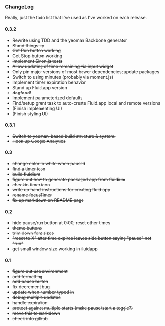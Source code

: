 ### ChangeLog

Really, just the todo list that I've used as I've worked on each release.

#### 0.3.2
  * Rewrite using TDD and the yeoman Backbone generator
   * ~~Stand things up~~
   * ~~Get Run button working~~
   * ~~Get Stop button working~~
   * ~~Implement Sinon.js tests~~
   * ~~Allow updating of time remaining via input widget~~
   * ~~Only pin major versions of most bower dependencies; update packages~~
   * Switch to using minutes (probably via moment.js)
   * Implement timer expiration behavior
   * Stand up Fluid.app version
   * dogfood!
   * Implement parameterized defaults
   * Find/setup grunt task to auto-create Fluid.app local and remote versions
   * (Finish implementing UI)
   * (Finish styling UI)

#### 0.3.1
  * <strike>Switch to yeoman-based build structure & system.</strike>
  * <strike>Hook up Google Analytics</strike>

#### 0.3
  * <strike>change color to white when paused</strike>
  * <strike>find a timer icon</strike>
  * <strike>build fluidium</strike>
  * <strike>figure out how to generate packaged app from fluidium</strike>
  * <strike>checkin timer icon</strike>
  * <strike>write up hand-instructions for creating fluid app</strike>
  * <strike>rename focusTimer</strike>
  * <strike>fix up markdown on README page</strike>

#### 0.2

  * <strike>hide pause/run button at 0:00, reset other times</strike>
  * <strike>theme buttons</strike>
  * <strike>trim down font sizes</strike>
  * <strike>"reset to X" after time expires leaves side button saying "pause"
    not "run"</strike>
  * <strike>get small window size working in fluidapp</strike>

#### 0.1

  * <strike>figure out use environment</strike>
  * <strike>add formatting</strike>
  * <strike>add pause button</strike>
  * <strike>fix decrement bug</strike>
  * <strike>update when number typed in</strike>
  * <strike>debug multiple updates</strike>
  * <strike>handle expiration</strike>
  * <strike>protect against multiple starts (make pause/start a toggle?)</strike>
  * <strike>move this to markdown</strike>
  * <strike>check into github</strike>
